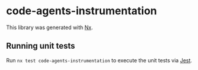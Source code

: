 # code-agents-instrumentation

This library was generated with [Nx](https://nx.dev).

## Running unit tests

Run `nx test code-agents-instrumentation` to execute the unit tests via [Jest](https://jestjs.io).
